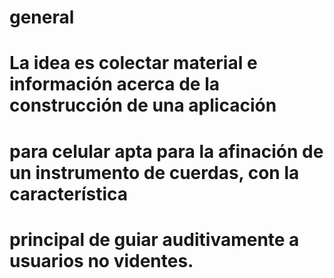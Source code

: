 # general
# La idea es colectar material e información acerca de la construcción de una aplicación
# para celular apta para la afinación de un instrumento de cuerdas, con la característica 
# principal de guiar auditivamente a usuarios no videntes.
